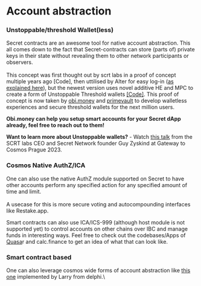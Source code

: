 # Account abstraction

### Unstoppable/threshold Wallet(less)

Secret contracts are an awesome tool for native account abstraction. This all comes down to the fact that Secret-contracts can store (parts of) private keys in their state without revealing them to other network participants or observers.\
\
This concept was first thought out by scrt labs in a proof of concept multiple years ago \[Code], then uttilised by Alter for easy log-in ([as explained here](privacy-as-a-service-paas.md#2.-authentication-via-secret-contracts-ex.-web-auth-login-threshold-wallets)), but the newest version uses novel additive HE and MPC to create a form of Unstoppable Threshold wallets [\[Code\]](https://github.com/scrtlabs/unstoppable-secrets). This proof of concept is now taken by [obi.money](https://obi.money) and [primevault](https://www.primevault.com/) to develop walletless experiences and secure threshold wallets for the next million users.

**Obi.money can help you setup smart accounts for your Secret dApp already, feel free to reach out to them!**

**Want to learn more about Unstoppable wallets?** - Watch [this talk](https://www.youtube.com/watch?v=vFhjn6TcVJc) from the SCRT labs CEO and Secret Network founder Guy Zyskind at Gateway to Cosmos Prague 2023.

### Cosmos Native AuthZ/ICA&#x20;

One can also use the native AuthZ module supported on Secret to have other accounts perform any specified action for any specified amount of time and limit.\
\
A usecase for this is more secure voting and autocompounding interfaces like Restake.app.&#x20;

Smart contracts can also use ICA/ICS-999 (although host module is not supported yet) to control accounts on other chains over IBC and manage funds in interesting ways. Feel free to check out the codebases/Apps of [Quasa](https://github.com/quasar-finance/interchain-accounts-demo)r and calc.finance to get an idea of what that can look like.

### Smart contract based

One can also leverage cosmos wide forms of account abstraction like [this one](https://github.com/larry0x/abstract-account) implemented by Larry from delphi.\
